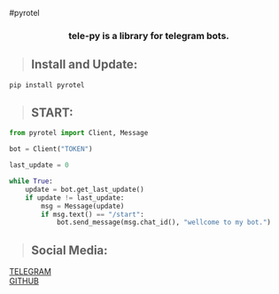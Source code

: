 #pyrotel

<h3 align="center">tele-py is a library for telegram bots.</h3>

> ## Install and Update:
```python
pip install pyrotel
```

> ## START:
```python
from pyrotel import Client, Message

bot = Client("TOKEN")

last_update = 0

while True:
	update = bot.get_last_update()
	if update != last_update:
		msg = Message(update)
		if msg.text() == "/start":
			bot.send_message(msg.chat_id(), "wellcome to my bot.")
```

> ## Social Media:
<a href="https://t.me/pyrotel">TELEGRAM</a><br>
<a href="https://github.com/Erfan-Bafandeh/pyrotel">GITHUB</a>
